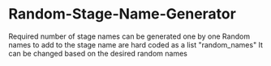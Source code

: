 # Random-Stage-Name-Generator
Required number of stage names can be generated one by one
Random names to add to the stage name are hard coded as a list "random_names"
It can be changed based on the desired random names
